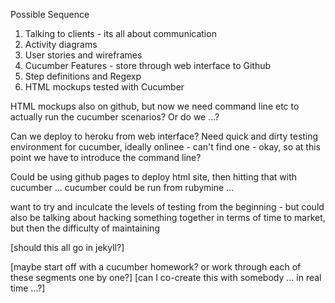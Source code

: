 Possible Sequence

1. Talking to clients - its all about communication
2. Activity diagrams
3. User stories and wireframes
4. Cucumber Features - store through web interface to Github
5. Step definitions and Regexp
6. HTML mockups tested with Cucumber

HTML mockups also on github, but now we need command line etc to actually run the cucumber scenarios? Or do we ...?

Can we deploy to heroku from web interface? Need quick and dirty testing environment for cucumber, ideally onlinee - can't find one - okay, so at this point we have to introduce the command line?  

Could be using github pages to deploy html site, then hitting that with cucumber ... cucumber could be run from rubymine ...

want to try and inculcate the levels of testing from the beginning - but could also be talking about hacking something together in terms of time to market, but then the difficulty of maintaining

[should this all go in jekyll?]

[maybe start off with a cucumber homework? or work through each of these segments one by one?]
[can I co-create this with somebody ... in real time ...?]